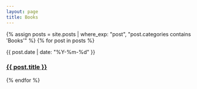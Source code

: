 ```yaml
---
layout: page
title: Books
---
```


{% assign posts = site.posts | where_exp: "post", "post.categories contains 'Books'" %}
{% for post in posts %}
  <p>
    {{ post.date | date: "%Y-%m-%d" }}
    <h3>
      <a href="{{ post.url }}">
        {{ post.title }}
      </a>
    </h3>
  </p>
{% endfor %}
